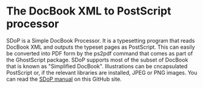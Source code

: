# The DocBook XML to PostScript processor

SDoP is a Simple DocBook Processor. It is a typesetting program that reads
DocBook XML and outputs the typeset pages as PostScript. This can easily be
converted into PDF form by the ps2pdf command that comes as part of the
GhostScript package. SDoP supports most of the subset of DocBook that is known
as "Simplified DocBook". Illustrations can be cncapsulated PostScript or, if
the relevant libraries are installed, JPEG or PNG images. You can read the
[SDoP manual](https://github.com/PhilipHazel/sdop/blob/main/doc/sdop.pdf) on
this GitHub site.
